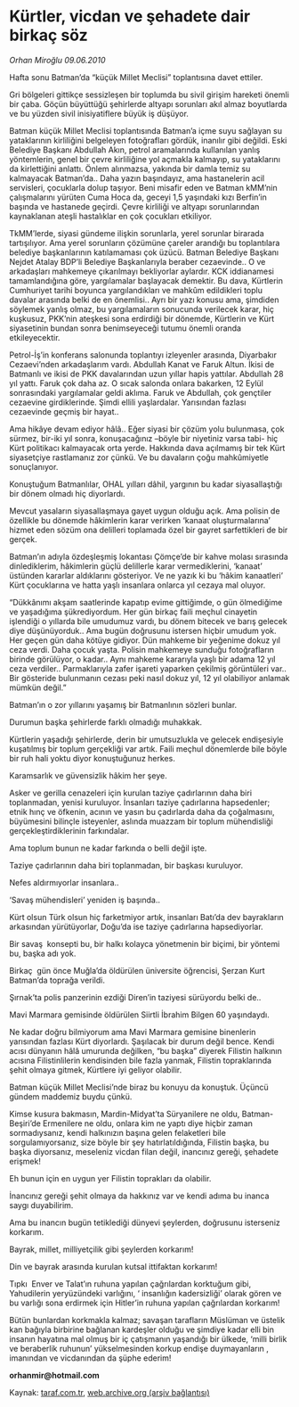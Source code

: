 # Kürtler, vicdan ve şehadete dair birkaç söz 

*Orhan Miroğlu 09.06.2010*

<div class="yazi">
<p>Hafta sonu Batman’da “küçük Millet Meclisi” toplantısına davet ettiler.</p>
<p>Gri bölgeleri gittikçe sessizleşen bir toplumda bu sivil girişim hareketi önemli bir çaba. Göçün büyüttüğü şehirlerde altyapı sorunları akıl almaz boyutlarda ve bu yüzden sivil inisiyatiflere büyük iş düşüyor.</p>
<p>Batman küçük Millet Meclisi toplantısında Batman’a içme suyu sağlayan su yataklarının kirliliğini belgeleyen fotoğrafları gördük, inanılır gibi değildi. Eski Belediye Başkanı Abdullah Akın, petrol aramalarında kullanılan yanlış yöntemlerin, genel bir çevre kirliliğine yol açmakla kalmayıp, su yataklarını da kirlettiğini anlattı. Önlem alınmazsa, yakında bir damla temiz su kalmayacak Batman’da.. Daha yazın başındayız, ama hastanelerin acil servisleri, çocuklarla dolup taşıyor. Beni misafir eden ve Batman kMM’nin çalışmalarını yürüten Cuma Hoca da, geceyi 1,5 yaşındaki kızı Berfin’in başında ve hastanede geçirdi. Çevre kirliliği ve altyapı sorunlarından kaynaklanan ateşli hastalıklar en çok çocukları etkiliyor.</p>
<p>TkMM’lerde, siyasi gündeme ilişkin sorunlarla, yerel sorunlar birarada tartışılıyor. Ama yerel sorunların çözümüne çareler arandığı bu toplantılara belediye başkanlarının katılamaması çok üzücü. Batman Belediye Başkanı Nejdet Atalay BDP’li Belediye Başkanlarıyla beraber cezaevinde.. O ve arkadaşları mahkemeye çıkarılmayı bekliyorlar aylardır. KCK iddianamesi tamamlandığına göre, yargılamalar başlayacak demektir. Bu dava, Kürtlerin Cumhuriyet tarihi boyunca yargılandıkları ve mahkûm edildikleri toplu davalar arasında belki de en önemlisi.. Ayrı bir yazı konusu ama, şimdiden söylemek yanlış olmaz, bu yargılamaların sonucunda verilecek karar, hiç kuşkusuz, PKK’nin ateşkesi sona erdirdiği bir dönemde, Kürtlerin ve Kürt siyasetinin bundan sonra benimseyeceği tutumu önemli oranda etkileyecektir.</p>
<p>Petrol-İş’in konferans salonunda toplantıyı izleyenler arasında, Diyarbakır  Cezaevi’nden arkadaşlarım vardı. Abdullah Kanat ve Faruk Altun. İkisi de Batmanlı ve ikisi de PKK davalarından uzun yıllar hapis yattılar. Abdullah 28 yıl yattı. Faruk çok daha az. O sıcak salonda onlara bakarken, 12 Eylül sonrasındaki yargılamalar geldi aklıma. Faruk ve Abdullah, çok gençtiler cezaevine girdiklerinde. Şimdi ellili yaşlardalar. Yarısından fazlası cezaevinde geçmiş bir hayat..</p>
<p>Ama hikâye devam ediyor hâlâ.. Eğer siyasi bir çözüm yolu bulunmasa, çok sürmez, bir-iki yıl sonra, konuşacağınız –böyle bir niyetiniz varsa tabi- hiç Kürt politikacı kalmayacak orta yerde. Hakkında dava açılmamış bir tek Kürt siyasetçiye rastlamanız zor çünkü. Ve bu davaların çoğu mahkûmiyetle sonuçlanıyor.</p>
<p>Konuştuğum Batmanlılar, OHAL yılları dâhil, yargının bu kadar siyasallaştığı bir dönem olmadı hiç diyorlardı.</p>
<p>Mevcut yasaların siyasallaşmaya gayet uygun olduğu açık. Ama polisin de özellikle bu dönemde hâkimlerin karar verirken ‘kanaat oluşturmalarına’ hizmet eden sözüm ona delilleri toplamada özel bir gayret sarfettikleri de bir gerçek.</p>
<p>Batman’ın adıyla özdeşleşmiş lokantası Çömçe’de bir kahve molası sırasında dinlediklerim, hâkimlerin güçlü delillerle karar vermediklerini, ‘kanaat’ üstünden kararlar aldıklarını gösteriyor. Ve ne yazık ki bu ‘hâkim kanaatleri’ Kürt çocuklarına ve hatta yaşlı insanlara onlarca yıl cezaya mal oluyor.</p>
<p>“Dükkânımı akşam saatlerinde kapatıp evime gittiğimde, o gün ölmediğime ve yaşadığıma şükrediyordum. Her gün birkaç faili meçhul cinayetin işlendiği o yıllarda bile umudumuz vardı, bu dönem bitecek ve barış gelecek diye düşünüyorduk.. Ama bugün doğrusunu istersen hiçbir umudum yok. Her geçen gün daha kötüye gidiyor. Dün mahkeme bir yeğenime dokuz yıl ceza verdi. Daha çocuk yaşta. Polisin mahkemeye sunduğu fotoğrafların birinde görülüyor, o kadar.. Aynı mahkeme kararıyla yaşlı bir adama 12 yıl ceza verdiler.. Parmaklarıyla zafer işareti yaparken çekilmiş görüntüleri var.. Bir gösteride bulunmanın cezası peki nasıl dokuz yıl, 12 yıl olabiliyor anlamak mümkün değil.”</p>
<p>Batman’ın o zor yıllarını yaşamış bir Batmanlının sözleri bunlar.</p>
<p>Durumun başka şehirlerde farklı olmadığı muhakkak.</p>
<p>Kürtlerin yaşadığı şehirlerde, derin bir umutsuzlukla ve gelecek endişesiyle kuşatılmış bir toplum gerçekliği var artık. Faili meçhul dönemlerde bile böyle bir ruh hali yoktu diyor konuştuğunuz herkes.</p>
<p>Karamsarlık ve güvensizlik hâkim her şeye.</p>
<p>Asker ve gerilla cenazeleri için kurulan taziye çadırlarının daha biri toplanmadan, yenisi kuruluyor. İnsanları taziye çadırlarına hapsedenler; etnik hınç ve öfkenin, acının ve yasın bu çadırlarda daha da çoğalmasını, büyümesini bilinçle isteyenler, aslında muazzam bir toplum mühendisliği gerçekleştirdiklerinin farkındalar.</p>
<p>Ama toplum bunun ne kadar farkında o belli değil işte.</p>
<p>Taziye çadırlarının daha biri toplanmadan, bir başkası kuruluyor.</p>
<p>Nefes aldırmıyorlar insanlara..</p>
<p>‘Savaş mühendisleri’ yeniden iş başında..</p>
<p>Kürt olsun Türk olsun hiç farketmiyor artık, insanları Batı’da dev bayrakların arkasından yürütüyorlar, Doğu’da ise taziye çadırlarına hapsediyorlar.</p>
<p>Bir savaş  konsepti bu, bir halkı kolayca yönetmenin bir biçimi, bir yöntemi bu, başka adı yok.</p>
<p>Birkaç  gün önce Muğla’da öldürülen üniversite öğrencisi, Şerzan Kurt Batman’da toprağa verildi.</p>
<p>Şırnak’ta polis panzerinin ezdiği Diren’in taziyesi sürüyordu belki de..</p>
<p>Mavi Marmara gemisinde öldürülen Siirtli İbrahim Bilgen 60 yaşındaydı.</p>
<p>Ne kadar doğru bilmiyorum ama Mavi Marmara gemisine binenlerin yarısından fazlası Kürt diyorlardı. Şaşılacak bir durum değil bence. Kendi acısı dünyanın hâlâ umurunda değilken, “bu başka” diyerek Filistin halkının acısına Filistinlilerin kendisinden bile fazla yanmak, Filistin topraklarında şehit olmaya gitmek, Kürtlere iyi geliyor olabilir.</p>
<p>Batman küçük Millet Meclisi’nde biraz bu konuyu da konuştuk. Üçüncü gündem maddemiz buydu çünkü.</p>
<p>Kimse kusura bakmasın, Mardin-Midyat’ta Süryanilere ne oldu, Batman-Beşiri’de Ermenilere ne oldu, onlara kim ne yaptı diye hiçbir zaman sormadıysanız, kendi halkınızın başına gelen felaketleri bile sorgulamıyorsanız, size böyle bir şey hatırlatıldığında, Filistin başka, bu başka diyorsanız, meseleniz vicdan filan değil, inancınız gereği, şehadete erişmek!</p>
<p>Eh bunun için en uygun yer Filistin toprakları da olabilir.</p>
<p>İnancınız gereği şehit olmaya da hakkınız var ve kendi adıma bu inanca saygı duyabilirim.</p>
<p>Ama bu inancın bugün tetiklediği dünyevi şeylerden, doğrusunu isterseniz korkarım.</p>
<p>Bayrak, millet, milliyetçilik gibi şeylerden korkarım!</p>
<p>Din ve bayrak arasında kurulan kutsal ittifaktan korkarım!</p>
<p>Tıpkı  Enver ve Talat’ın ruhuna yapılan çağrılardan korktuğum gibi, Yahudilerin yeryüzündeki varlığını, ‘ insanlığın kadersizliği’ olarak gören ve bu varlığı sona erdirmek için Hitler’in ruhuna yapılan çağrılardan korkarım!</p>
<p>Bütün bunlardan korkmakla kalmaz; savaşan tarafların Müslüman ve üstelik kan bağıyla birbirine bağlanan kardeşler olduğu ve şimdiye kadar elli bin insanın hayatına mal olmuş bir iç çatışmanın yaşandığı bir ülkede, ‘milli birlik ve beraberlik ruhunun’ yükselmesinden korkup endişe duymayanların , imanından ve vicdanından da şüphe ederim!</p>
<p><b>orhanmir@hotmail.com</b> </p></div>

Kaynak: [taraf.com.tr](http://www.taraf.com.tr:80/orhan-miroglu/makale-kurtler-vicdan-ve-sehadete-dair-birkac-soz.htm), [web.archive.org (arşiv bağlantısı)](http://web.archive.org/web/20100612204758/http://www.taraf.com.tr:80/orhan-miroglu/makale-kurtler-vicdan-ve-sehadete-dair-birkac-soz.htm)
